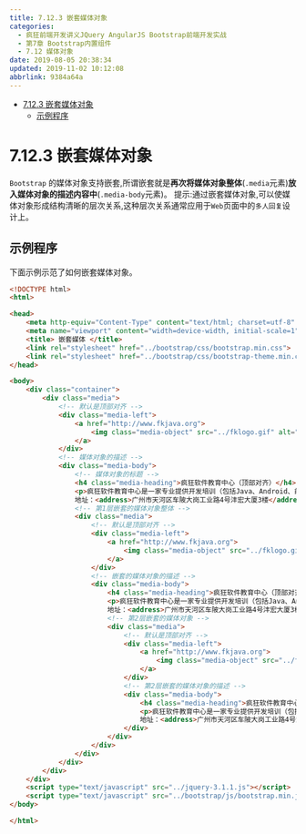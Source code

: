 ```yaml
---
title: 7.12.3 嵌套媒体对象
categories: 
  - 疯狂前端开发讲义JQuery AngularJS Bootstrap前端开发实战
  - 第7章 Bootstrap内置组件
  - 7.12 媒体对象
date: 2019-08-05 20:38:34
updated: 2019-11-02 10:12:08
abbrlink: 9384a64a
---
```

<div id='my_toc'>

- [7.12.3 嵌套媒体对象](/JavaReadingNotes/9384a64a/#7-12-3-嵌套媒体对象)
    - [示例程序](/JavaReadingNotes/9384a64a/#示例程序)

</div>
<!--more-->
<script>if (navigator.platform.toLowerCase() == 'win32'){document.getElementById('my_toc').style.display = 'none';}</script>

<!--end-->
<!--SSTStart-->
# 7.12.3 嵌套媒体对象 #
`Bootstrap` 的媒体对象支持嵌套,所谓嵌套就是**再次将媒体对象整体**(`.media`元素)**放入媒体对象的描述内容中**(`.media-body`元素)。
提示:通过嵌套媒体对象,可以使媒体对象形成结构清晰的层次关系,这种层次关系通常应用于`Web`页面中的`多人回复`设计上。
<!--SSTStop-->
## 示例程序 ##
下面示例示范了如何嵌套媒体对象。
```html
<!DOCTYPE html>
<html>

<head>
	<meta http-equiv="Content-Type" content="text/html; charset=utf-8" />
	<meta name="viewport" content="width=device-width, initial-scale=1">
	<title> 嵌套媒体 </title>
	<link rel="stylesheet" href="../bootstrap/css/bootstrap.min.css">
	<link rel="stylesheet" href="../bootstrap/css/bootstrap-theme.min.css">
</head>

<body>
	<div class="container">
		<div class="media">
			<!-- 默认是顶部对齐 -->
			<div class="media-left">
				<a href="http://www.fkjava.org">
					<img class="media-object" src="../fklogo.gif" alt="疯狂软件">
				</a>
			</div>
			<!-- 媒体对象的描述 -->
			<div class="media-body">
				<!-- 媒体对象的标题 -->
				<h4 class="media-heading">疯狂软件教育中心（顶部对齐）</h4>
				<p>疯狂软件教育中心是一家专业提供开发培训（包括Java、Android、前端、iOS等课程）的培训机构。</p>
				地址：<address>广州市天河区车陂大岗工业路4号沣宏大厦3楼</address>
				<!-- 第1层嵌套的媒体对象整体 -->
				<div class="media">
					<!-- 默认是顶部对齐 -->
					<div class="media-left">
						<a href="http://www.fkjava.org">
							<img class="media-object" src="../fklogo.gif" alt="疯狂软件">
						</a>
					</div>
					<!-- 嵌套的媒体对象的描述 -->
					<div class="media-body">
						<h4 class="media-heading">疯狂软件教育中心（顶部对齐）</h4>
						<p>疯狂软件教育中心是一家专业提供开发培训（包括Java、Android、前端、iOS等课程）的培训机构。</p>
						地址：<address>广州市天河区车陂大岗工业路4号沣宏大厦3楼</address>
						<!-- 第2层嵌套的媒体对象 -->
						<div class="media">
							<!-- 默认是顶部对齐 -->
							<div class="media-left">
								<a href="http://www.fkjava.org">
									<img class="media-object" src="../fklogo.gif" alt="疯狂软件">
								</a>
							</div>
							<!-- 第2层嵌套的媒体对象的描述 -->
							<div class="media-body">
								<h4 class="media-heading">疯狂软件教育中心（顶部对齐）</h4>
								<p>疯狂软件教育中心是一家专业提供开发培训（包括Java、Android、前端、iOS等课程）的培训机构。</p>
								地址：<address>广州市天河区车陂大岗工业路4号沣宏大厦3楼</address>
							</div>
						</div>
					</div>
				</div>
			</div>
		</div>
	</div>
	<script type="text/javascript" src="../jquery-3.1.1.js"></script>
	<script type="text/javascript" src="../bootstrap/js/bootstrap.min.js"></script>
</body>

</html>
```

